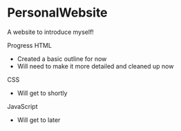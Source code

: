 # PersonalWebsite
A website to introduce myself!

Progress 
HTML
- Created a basic outline for now
- Will need to make it more detailed and cleaned up now


CSS
- Will get to shortly



JavaScript
- Will get to later
